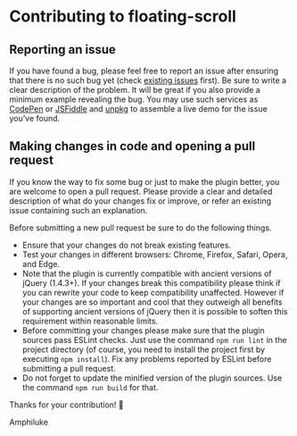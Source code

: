 # Contributing to floating-scroll

## Reporting an issue

If you have found a bug, please feel free to report an issue after ensuring that there is no such bug yet (check [existing issues](https://github.com/Amphiluke/floating-scroll/issues) first). Be sure to write a clear description of the problem. It will be great if you also provide a minimum example revealing the bug. You may use such services as [CodePen](https://codepen.io/) or [JSFiddle](https://jsfiddle.net/) and [unpkg](https://unpkg.com/) to assemble a live demo for the issue you’ve found.

## Making changes in code and opening a pull request

If you know the way to fix some bug or just to make the plugin better, you are welcome to open a pull request. Please provide a clear and detailed description of what do your changes fix or improve, or refer an existing issue containing such an explanation.

Before submitting a new pull request be sure to do the following things.

* Ensure that your changes do not break existing features.
* Test your changes in different browsers: Chrome, Firefox, Safari, Opera, and Edge.
* Note that the plugin is currently compatible with ancient versions of jQuery (1.4.3+). If your changes break this compatibility please think if you can rewrite your code to keep compatibility unaffected. However if your changes are so important and cool that they outweigh all benefits of supporting ancient versions of jQuery then it is possible to soften this requirement within reasonable limits.
* Before committing your changes please make sure that the plugin sources pass ESLint checks. Just use the command `npm run lint` in the project directory (of course, you need to install the project first by executing `npm install`). Fix any problems reported by ESLint before submitting a pull request.
* Do not forget to update the minified version of the plugin sources. Use the command `npm run build` for that.

Thanks for your contribution! :tea:

Amphiluke
